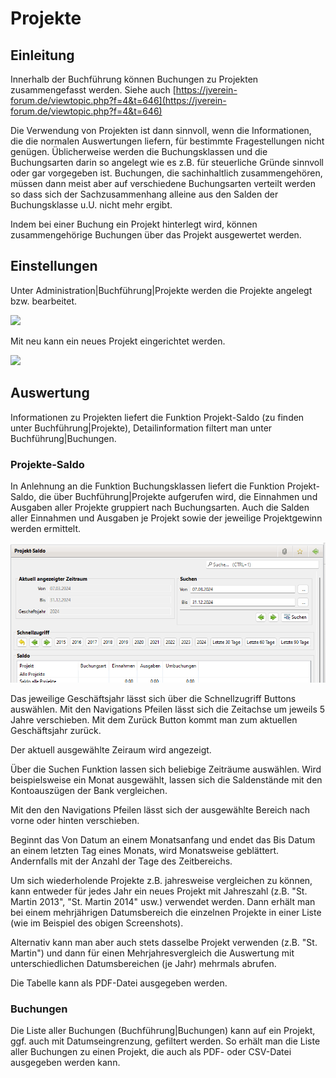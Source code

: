 # Projekte

## Einleitung

Innerhalb der Buchführung können Buchungen zu Projekten zusammengefasst werden. Siehe auch [https://jverein-forum.de/viewtopic.php?f=4&t=646](https://jverein-forum.de/viewtopic.php?f=4&t=646)

Die Verwendung von Projekten ist dann sinnvoll, wenn die Informationen, die die normalen Auswertungen liefern, für bestimmte Fragestellungen nicht genügen. Üblicherweise werden die Buchungsklassen und die Buchungsarten darin so angelegt wie es z.B. für steuerliche Gründe sinnvoll oder gar vorgegeben ist. Buchungen, die sachinhaltlich zusammengehören, müssen dann meist aber auf verschiedene Buchungsarten verteilt werden so dass sich der Sachzusammenhang alleine aus den Salden der Buchungsklasse u.U. nicht mehr ergibt.

Indem bei einer Buchung ein Projekt hinterlegt wird, können zusammengehörige Buchungen über das Projekt ausgewertet werden.

## Einstellungen

Unter Administration\|Buchführung\|Projekte werden die Projekte angelegt bzw. bearbeitet.

![](../../assets/projekteliste.png)

Mit neu kann ein neues Projekt eingerichtet werden.

![](../../assets/projekt.png)

## Auswertung

Informationen zu Projekten liefert die Funktion Projekt-Saldo \(zu finden unter Buchführung\|Projekte\), Detailinformation filtert man unter Buchführung\|Buchungen.

### Projekte-Saldo

In Anlehnung an die Funktion Buchungsklassen liefert die Funktion Projekt-Saldo, die über Buchführung\|Projekte aufgerufen wird, die Einnahmen und Ausgaben aller Projekte gruppiert nach Buchungsarten. Auch die Salden aller Einnahmen und Ausgaben je Projekt sowie der jeweilige Projektgewinn werden ermittelt.

![](../../assets/projektesaldo.png)

Das jeweilige Geschäftsjahr lässt sich über die Schnellzugriff Buttons auswählen. Mit den Navigations Pfeilen lässt sich die Zeitachse um jeweils 5 Jahre verschieben. Mit dem Zurück Button kommt man zum aktuellen Geschäftsjahr zurück.

Der aktuell ausgewählte Zeiraum wird angezeigt.

Über die Suchen Funktion lassen sich beliebige Zeiträume auswählen. Wird beispielsweise ein Monat ausgewählt, lassen sich die Saldenstände mit den Kontoauszügen der Bank vergleichen.

Mit den den Navigations Pfeilen lässt sich der ausgewählte Bereich nach vorne oder hinten verschieben.

Beginnt das Von Datum an einem Monatsanfang und endet das Bis Datum an einem letzten Tag eines Monats, wird Monatsweise geblättert. Andernfalls mit der Anzahl der Tage des Zeitbereichs.

Um sich wiederholende Projekte z.B. jahresweise vergleichen zu können, kann entweder für jedes Jahr ein neues Projekt mit Jahreszahl \(z.B. "St. Martin 2013", "St. Martin 2014" usw.\) verwendet werden. Dann erhält man bei einem mehrjährigen Datumsbereich die einzelnen Projekte in einer Liste \(wie im Beispiel des obigen Screenshots\).

Alternativ kann man aber auch stets dasselbe Projekt verwenden \(z.B. "St. Martin"\) und dann für einen Mehrjahresvergleich die Auswertung mit unterschiedlichen Datumsbereichen \(je Jahr\) mehrmals abrufen.

Die Tabelle kann als PDF-Datei ausgegeben werden.

### Buchungen

Die Liste aller Buchungen \(Buchführung\|Buchungen\) kann auf ein Projekt, ggf. auch mit Datumseingrenzung, gefiltert werden. So erhält man die Liste aller Buchungen zu einen Projekt, die auch als PDF- oder CSV-Datei ausgegeben werden kann.

